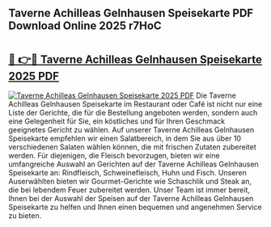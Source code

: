 ## Taverne Achilleas Gelnhausen Speisekarte PDF Download Online 2025 r7HoC

# <h2><a href="http://gccagf.nevu.top/?p=Taverne+Achilleas+Gelnhausen+Speisekarte">🔗 👉🔴 Taverne Achilleas Gelnhausen Speisekarte 2025 PDF</a></h2>

[![Taverne Achilleas Gelnhausen Speisekarte 2025 PDF](https://i.imgur.com/dBaPXMq.png)](http://gccagf.nevu.top/?p=Taverne+Achilleas+Gelnhausen+Speisekarte)
Die Taverne Achilleas Gelnhausen Speisekarte im Restaurant oder Café ist nicht nur eine Liste der Gerichte, die für die Bestellung angeboten werden, sondern auch eine Gelegenheit für Sie, ein köstliches und für Ihren Geschmack geeignetes Gericht zu wählen. Auf unserer Taverne Achilleas Gelnhausen Speisekarte empfehlen wir einen Salatbereich, in dem Sie aus über 10 verschiedenen Salaten wählen können, die mit frischen Zutaten zubereitet werden. Für diejenigen, die Fleisch bevorzugen, bieten wir eine umfangreiche Auswahl an Gerichten auf der Taverne Achilleas Gelnhausen Speisekarte an: Rindfleisch, Schweinefleisch, Huhn und Fisch. Unseren Auserwählten bieten wir Gourmet-Gerichte wie Schaschlik und Steak an, die bei lebendem Feuer zubereitet werden. Unser Team ist immer bereit, Ihnen bei der Auswahl der Speisen auf der Taverne Achilleas Gelnhausen Speisekarte zu helfen und Ihnen einen bequemen und angenehmen Service zu bieten.
